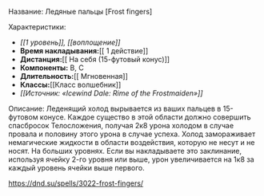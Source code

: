 Название: Ледяные пальцы \[Frost fingers] 

Характеристики:
- *[[1 уровень]], [[воплощение]]*
- **Время накладывания:**[[ 1 действие]]
- **Дистанция:**[[ На себя (15-футовый конус)]]
- **Компоненты:** В, С
- **Длительность:**[[ Мгновенная]]
- **Классы:**[[Класс  волшебник]]
- *[[Источник: «Icewind Dale: Rime of the Frostmaiden»]]*

Описание:
Леденящий холод вырывается из ваших пальцев в 15-футовом конусе. Каждое существо в этой области должно совершить спасбросок Телосложения, получая 2к8 урона холодом в случае провала и половину этого урона в случае успеха.
Холод замораживает немагические жидкости в области воздействия, которую не несут и не носят.
На больших уровнях. Если вы накладываете это заклинание, используя ячейку 2-го уровня или выше, урон увеличивается на 1к8 за каждый уровень ячейки выше первого.

https://dnd.su/spells/3022-frost-fingers/